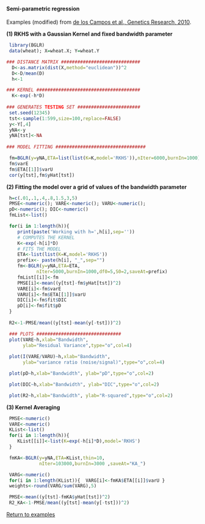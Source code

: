 #### Semi-parametric regression

Examples (modified) from [de los Campos et al., Genetics Research, 2010](https://doi.org/10.1017/s0016672310000285).

**(1) RKHS with a Gaussian Kernel and fixed bandwidth parameter**

```R
 library(BGLR)
 data(wheat); X=wheat.X; Y=wheat.Y

### DISTANCE MATRIX #############################
  D<-as.matrix(dist(X,method="euclidean"))^2
  D<-D/mean(D)
  h<-1

### KERNEL ######################################
  K<-exp(-h*D)
  
### GENERATES TESTING SET #######################
 set.seed(12345)
 tst<-sample(1:599,size=100,replace=FALSE)
 y<-Y[,4]
 yNA<-y
 yNA[tst]<-NA
  
### MODEL FITTING #################################

 fm=BGLR(y=yNA,ETA=list(list(K=K,model='RKHS')),nIter=6000,burnIn=1000)
 fm$varE
 fm$ETA[[1]]$varU
 cor(y[tst],fm$yHat[tst])

```

**(2) Fitting the model over a grid of values of the bandwidth parameter**

```R
 h=c(.01,.1,.4,.8,1.5,3,5)
 PMSE<-numeric(); VARE<-numeric(); VARU<-numeric();
 pD<-numeric(); DIC<-numeric()
 fmList<-list()

 for(i in 1:length(h)){
 	print(paste('Working with h=',h[i],sep=''))
    # COMPUTES THE KERNEL
    K<-exp(-h[i]*D)
    # FITS THE MODEL
    ETA<-list(list(K=K,model='RKHS'))
    prefix<- paste(h[i], "_",sep="")
    fm<-BGLR(y=yNA,ETA=ETA,
           nIter=5000,burnIn=1000,df0=5,S0=2,saveAt=prefix)
    fmList[[i]]<-fm
    PMSE[i]<-mean((y[tst]-fm$yHat[tst])^2)
    VARE[i]<-fm$varE
    VARU[i]<-fm$ETA[[1]]$varU
    DIC[i]<-fm$fit$DIC
    pD[i]<-fm$fit$pD
 }
  
 R2<-1-PMSE/mean((y[tst]-mean(y[-tst]))^2)

 ### PLOTS ############################### 
 plot(VARE~h,xlab="Bandwidth", 
      ylab="Residual Variance",type="o",col=4)
  
 plot(I(VARE/VARU)~h,xlab="Bandwidth",
      ylab="variance ratio (noise/signal)",type="o",col=4)

 plot(pD~h,xlab="Bandwidth", ylab="pD",type="o",col=2)

 plot(DIC~h,xlab="Bandwidth", ylab="DIC",type="o",col=2)

 plot(R2~h,xlab="Bandwidth", ylab="R-squared",type="o",col=2)

```


**(3) Kernel Averaging**

```R
 PMSE<-numeric()
 VARE<-numeric()
 KList<-list()
 for(i in 1:length(h)){
    KList[[i]]<-list(K=exp(-h[i]*D),model='RKHS')
 }

 fmKA<-BGLR(y=yNA,ETA=KList,thin=10,
            nIter=103000,burnIn=3000 ,saveAt="KA_")

 VARG<-numeric()
 for(i in 1:length(KList)){  VARG[i]<-fmKA$ETA[[i]]$varU }
 weights<-round(VARG/sum(VARG),5)

 PMSE<-mean((y[tst]-fmKA$yHat[tst])^2)
 R2_KA<-1-PMSE/mean((y[tst]-mean(y[-tst]))^2)
```

[Return to examples](https://github.com/gdlc/BGLR-R/blob/master/README.md)
